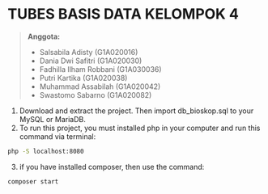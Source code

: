 # TUBES BASIS DATA KELOMPOK 4
>**Anggota:**
>- Salsabila Adisty (G1A020016)
>- Dania Dwi Safitri (G1A020030)
>- Fadhilla Ilham Robbani (G1A030036)
>- Putri Kartika (G1A020038)
>- Muhammad Assabilah (G1A020042)
>- Swastomo Sabarno (G1A020082)

1. Download and extract the project. Then import db_bioskop.sql to your MySQL or MariaDB.
2. To run this project, you must installed php in your computer and run this command via terminal:
```sh
php -S localhost:8080
```

3. if you have installed composer, then use the command:
```sh
composer start
```
